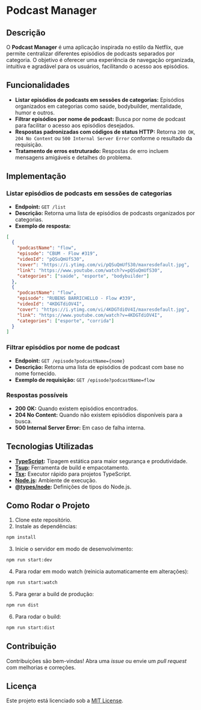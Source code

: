 # Podcast Manager

## Descrição

O **Podcast Manager** é uma aplicação inspirada no estilo da Netflix, que permite centralizar diferentes episódios de podcasts separados por categoria. O objetivo é oferecer uma experiência de navegação organizada, intuitiva e agradável para os usuários, facilitando o acesso aos episódios.

## Funcionalidades

* **Listar episódios de podcasts em sessões de categorias:** Episódios organizados em categorias como saúde, bodybuilder, mentalidade, humor e outros.
* **Filtrar episódios por nome de podcast:** Busca por nome de podcast para facilitar o acesso aos episódios desejados.
* **Respostas padronizadas com códigos de status HTTP:** Retorna `200 OK`, `204 No Content` ou `500 Internal Server Error` conforme o resultado da requisição.
* **Tratamento de erros estruturado:** Respostas de erro incluem mensagens amigáveis e detalhes do problema.

## Implementação

### Listar episódios de podcasts em sessões de categorias

* **Endpoint:** `GET /list`
* **Descrição:** Retorna uma lista de episódios de podcasts organizados por categorias.
* **Exemplo de resposta:**

```json
[
  {
    "podcastName": "flow",
    "episode": "CBUM - Flow #319",
    "videoId": "pQSuQmUfS30",
    "cover": "https://i.ytimg.com/vi/pQSuQmUfS30/maxresdefault.jpg",
    "link": "https://www.youtube.com/watch?v=pQSuQmUfS30",
    "categories": ["saúde", "esporte", "bodybuilder"]
  },
  {
    "podcastName": "flow",
    "episode": "RUBENS BARRICHELLO - Flow #339",
    "videoId": "4KDGTdiOV4I",
    "cover": "https://i.ytimg.com/vi/4KDGTdiOV4I/maxresdefault.jpg",
    "link": "https://www.youtube.com/watch?v=4KDGTdiOV4I",
    "categories": ["esporte", "corrida"]
  }
]
```

### Filtrar episódios por nome de podcast

* **Endpoint:** `GET /episode?podcastName={nome}`
* **Descrição:** Retorna uma lista de episódios de podcast com base no nome fornecido.
* **Exemplo de requisição:** `GET /episode?podcastName=flow`

### Respostas possíveis

* **200 OK:** Quando existem episódios encontrados.
* **204 No Content:** Quando não existem episódios disponíveis para a busca.
* **500 Internal Server Error:** Em caso de falha interna.

## Tecnologias Utilizadas

* **[TypeScript](https://www.typescriptlang.org/):** Tipagem estática para maior segurança e produtividade.
* **[Tsup](https://github.com/egoist/tsup):** Ferramenta de build e empacotamento.
* **[Tsx](https://github.com/egoist/tsx):** Executor rápido para projetos TypeScript.
* **[Node.js](https://nodejs.org/):** Ambiente de execução.
* **[@types/node](https://www.npmjs.com/package/@types/node):** Definições de tipos do Node.js.

## Como Rodar o Projeto

1. Clone este repositório.
2. Instale as dependências:

```bash
npm install
```

3. Inicie o servidor em modo de desenvolvimento:

```bash
npm run start:dev
```

4. Para rodar em modo watch (reinicia automaticamente em alterações):

```bash
npm run start:watch
```

5. Para gerar a build de produção:

```bash
npm run dist
```

6. Para rodar o build:

```bash
npm run start:dist
```

## Contribuição

Contribuições são bem-vindas! Abra uma *issue* ou envie um *pull request* com melhorias e correções.

## Licença

Este projeto está licenciado sob a [MIT License](LICENSE).
